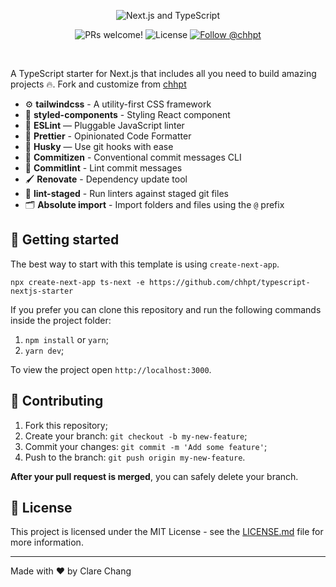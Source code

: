 <p align="center">
  <img src="https://user-images.githubusercontent.com/26466516/107675802-36216b80-6c77-11eb-8db1-4d3407dc53d9.png" alt="Next.js and TypeScript">
</p>

<p align="center">
  <img src="https://img.shields.io/static/v1?label=PRs&message=welcome&style=for-the-badge&color=24B36B&labelColor=000000" alt="PRs welcome!" />

  <img alt="License" src="https://img.shields.io/github/license/chhpt/typescript-nextjs-starter?style=for-the-badge&color=24B36B&labelColor=000000">

  <a href="https://twitter.com/intent/follow?screen_name=cwuyiqing">
    <img src="https://img.shields.io/twitter/follow/cwuyiqing?style=for-the-badge&color=24B36B&labelColor=000000" alt="Follow @chhpt" />
  </a>
</p>

<br>

A TypeScript starter for Next.js that includes all you need to build amazing projects 🔥. Fork and customize from [chhpt](https://github.com/chhpt/typescript-nextjs-starter)

- ⚙️ **tailwindcss** - A utility-first CSS framework
- 🍓 **styled-components** - Styling React component
- 📏 **ESLint** — Pluggable JavaScript linter
- 💖 **Prettier** - Opinionated Code Formatter
- 🐶 **Husky** — Use git hooks with ease
- 📄 **Commitizen** - Conventional commit messages CLI
- 🚓 **Commitlint** - Lint commit messages
- 🖌 **Renovate** - Dependency update tool
- 🚫 **lint-staged** - Run linters against staged git files
- 🗂 **Absolute import** - Import folders and files using the `@` prefix

## 🚀 Getting started

The best way to start with this template is using `create-next-app`.

```
npx create-next-app ts-next -e https://github.com/chhpt/typescript-nextjs-starter
```

If you prefer you can clone this repository and run the following commands inside the project folder:

1. `npm install` or `yarn`;
2. `yarn dev`;

To view the project open `http://localhost:3000`.

## 🤝 Contributing

1. Fork this repository;
2. Create your branch: `git checkout -b my-new-feature`;
3. Commit your changes: `git commit -m 'Add some feature'`;
4. Push to the branch: `git push origin my-new-feature`.

**After your pull request is merged**, you can safely delete your branch.

## 📝 License

This project is licensed under the MIT License - see the [LICENSE.md](LICENSE.md) file for more information.

---

Made with ♥ by Clare Chang

